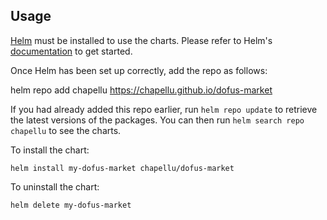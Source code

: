 ## Usage

[Helm](https://helm.sh) must be installed to use the charts.  Please refer to
Helm's [documentation](https://helm.sh/docs) to get started.

Once Helm has been set up correctly, add the repo as follows:

  helm repo add chapellu https://chapellu.github.io/dofus-market

If you had already added this repo earlier, run `helm repo update` to retrieve
the latest versions of the packages.  You can then run `helm search repo
chapellu` to see the charts.

To install the <chart-name> chart:

    helm install my-dofus-market chapellu/dofus-market

To uninstall the chart:

    helm delete my-dofus-market
